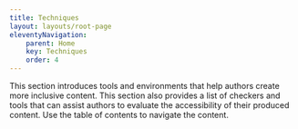```yaml
---
title: Techniques
layout: layouts/root-page
eleventyNavigation:
    parent: Home
    key: Techniques
    order: 4
---
```


This section introduces tools and environments that help authors create more inclusive content. This section also
provides a list of checkers and tools that can assist authors to evaluate the accessibility of their produced content.
Use the table of contents to navigate the content.
